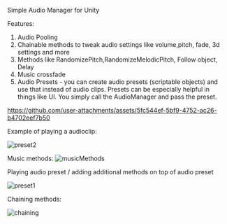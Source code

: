 Simple Audio Manager for Unity

Features:
1. Audio Pooling 
2. Chainable methods to tweak audio settings like volume,pitch, fade, 3d settings and more
3. Methods like RandomizePitch,RandomizeMelodicPitch, Follow object, Delay
4. Music crossfade
5. Audio Presets -  you can create audio presets (scriptable objects) and use that instead of audio clips.
Presets can be especially helpful in things like UI. You simply call the AudioManager and pass the preset.

https://github.com/user-attachments/assets/5fc544ef-5bf9-4752-ac26-b4702eef7b50

Example of playing a audioclip:

![preset2](https://github.com/user-attachments/assets/a5f51a6d-038b-40c1-83cd-025acadd2233)

Music methods:
![musicMethods](https://github.com/user-attachments/assets/cd8a10ed-2354-4d17-a5a8-735df43b1b74)

Playing audio preset / adding additional methods on top of audio preset

![preset1](https://github.com/user-attachments/assets/c8255954-d8fc-4f7d-84e0-5919eec78b7a)

Chaining methods:

![chaining](https://github.com/user-attachments/assets/2419ebad-96f6-409a-b201-82fd86986304)





